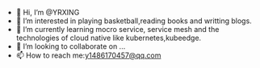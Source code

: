 - 👋 Hi, I’m @YRXING
- 👀 I’m interested in playing basketball,reading books and writting blogs.
- 🌱 I’m currently learning mocro service, service mesh and the technologies of cloud native like kubernetes,kubeedge.
- 💞️ I’m looking to collaborate on ...
- 📫 How to reach me:y1486170457@qq.com

<!---
YRXING/YRXING is a ✨ special ✨ repository because its `README.md` (this file) appears on your GitHub profile.
You can click the Preview link to take a look at your changes.
--->
